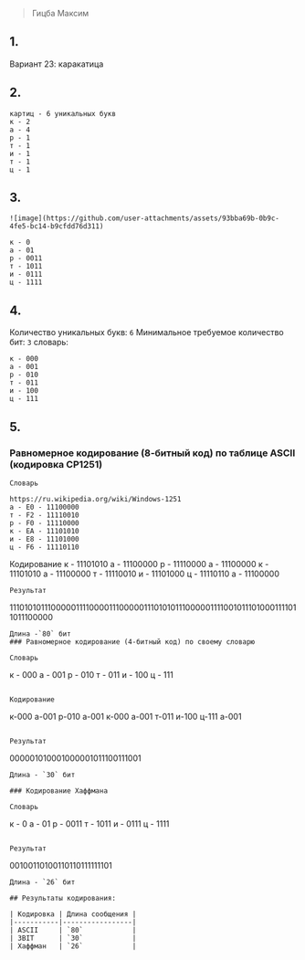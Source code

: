 > Гицба Максим
## 1.
Вариант 23: каракатица

## 2.
```
картиц - 6 уникальных букв
к - 2
а - 4
р - 1
т - 1
и - 1
т - 1
ц - 1
```
## 3.
```
![image](https://github.com/user-attachments/assets/93bba69b-0b9c-4fe5-bc14-b9cfdd76d311)

к - 0
а - 01
р - 0011
т - 1011
и - 0111
ц - 1111
```
## 4.
Количество уникальных букв: `6`
Минимальное требуемое количество бит: `3`
словарь:
```
к - 000
а - 001
р - 010
т - 011
и - 100
ц - 111
```
## 5.
### Равномерное кодирование (8-битный код) по таблице ASCII (кодировка CP1251)
```
Словарь

https://ru.wikipedia.org/wiki/Windows-1251
а - E0 - 11100000
т - F2 - 11110010
р - F0 - 11110000
к - EA - 11101010
и - E8 - 11101000
ц - F6 - 11110110
```
Кодирование
к - 11101010
а - 11100000
р - 11110000
а - 11100000
к - 11101010
а - 11100000
т - 11110010
и - 11101000
ц - 11110110
а - 11100000
```
Результат
```
11101010111000001111000011100000111010101110000011110010111010001111011011100000
```
Длина -`80` бит
### Равномерное кодирование (4-битный код) по своему словарю

Словарь
```
к - 000
а - 001
р - 010
т - 011
и - 100
ц - 111
```

Кодирование
```
к-000
а-001
р-010
а-001
к-000
а-001
т-011
и-100
ц-111
а-001
```

Результат
```
000001010001000001011100111001
```
Длина - `30` бит

### Кодирование Хаффмана

Словарь
```
к - 0
а - 01
р - 0011
т - 1011
и - 0111
ц - 1111
```

Результат

```
00100110100110110111111101
```
Длина - `26` бит

## Результаты кодирования:

| Кодировка | Длина сообщения |
|-----------|-----------------|
| ASCII     | `80`            |
| 3BIT      | `30`            |
| Хаффман   | `26`            |





